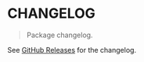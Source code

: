 # CHANGELOG

> Package changelog.

See [GitHub Releases](https://github.com/stdlib-js/stats-base-dists-laplace-entropy/releases) for the changelog.